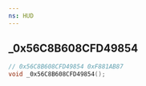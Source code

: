 ```yaml
---
ns: HUD
---
```

## _0x56C8B608CFD49854

```c
// 0x56C8B608CFD49854 0xF881AB87
void _0x56C8B608CFD49854();
```



